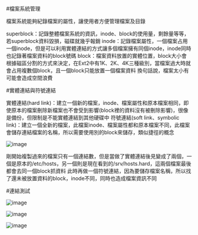 #檔案系統管理

檔案系統能夠紀錄檔案的屬性，讓使用者方便管理檔案及目錄

superblock：記錄整體檔案系統的資訊，inode、block的使用量，剩餘量等等，若superblock資料毀損，磁碟就幾乎報銷
inode：記錄檔案屬性，一個檔案占用一個inode，但是可以利用實體連結的方式讓多個檔案擁有同個inode，inode同時也記錄著檔案資料的block號碼
block：檔案資料放置的實體位置，block大小會根據磁區分割的方式來決定，在Ext2中有1K、2K、4K三種級別，當檔案過大時就會占用複數個block，且一個block只能放置一個檔案資料
換句話說，檔案太小有可能會造成空間浪費


#實體連結與符號連結

實體連結(hard link)：建立一個新的檔案，inode、檔案屬性和原本檔案相同，即使原本的檔案刪除新檔案也不會受到影響(block裡的資料沒有被刪除影響)，很像是備份，但限制是不能實體連結到其他硬碟中
符號連結(soft link、symbolic link)：建立一個全新的檔案，此檔案inode、檔案屬性都和原本檔案不同，此檔案會儲存連結檔案的名稱，所以需要使用別的block來儲存，類似捷徑的概念

![image](https://github.com/boolenboom/107-1-ntcu-linux/blob/HW-5/ADT105136/001.PNG)

剛開始複製過來的檔案只有一個連結數，但是當做了實體連結後見變成了兩個，一個是原本的/etc/hosts，另一個則是現在看到的/srv/hosts.hard，這兩個檔案最後都會去同一個block抓資料
此時再做一個符號連結，因為要儲存檔案名稱，所以找了還未被放置資料的block，inode不同，同時也造成檔案資訊不同


#連結測試

![image](https://github.com/boolenboom/107-1-ntcu-linux/blob/HW-5/ADT105136/002.PNG)

![image](https://github.com/boolenboom/107-1-ntcu-linux/blob/HW-5/ADT105136/003.PNG)

![image](https://github.com/boolenboom/107-1-ntcu-linux/blob/HW-5/ADT105136/004.PNG)
